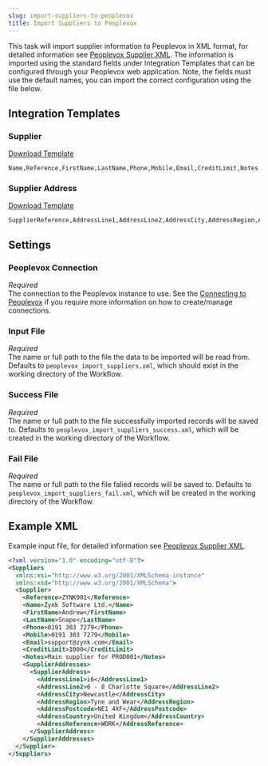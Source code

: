 ```yaml
---
slug: import-suppliers-to-peoplevox
title: Import Suppliers to Peoplevox
---
```


This task will import supplier information to Peoplevox in XML format, for detailed information see [Peoplevox Supplier XML](peoplevox-supplier-xml).  The information is imported using the standard fields under Integration Templates that can be configured through your Peoplevox web application.  Note, the fields must use the default names, you can import the correct configuration using the file below.

## Integration Templates
### Supplier
[Download Template](/assets/resources/peoplevox/supplier.csv)

```csv
Name,Reference,FirstName,LastName,Phone,Mobile,Email,CreditLimit,Notes
```

### Supplier Address
[Download Template](/assets/resources/peoplevox/supplier_address.csv)

```csv
SupplierReference,AddressLine1,AddressLine2,AddressCity,AddressRegion,AddressPostcode,AddressCountry,AddressReference
```

## Settings
### Peoplevox Connection
_Required_  
The connection to the Peoplevox instance to use.  See the [Connecting to Peoplevox](connecting-to-peoplevox) if you require more information on how to create/manage connections.

### Input File
_Required_  
The name or full path to the file the data to be imported will be read from.  Defaults to `peoplevox_import_suppliers.xml`, which should exist in the working directory of the Workflow.

### Success File
_Required_  
The name or full path to the file successfully imported records will be saved to.  Defaults to `peoplevox_import_suppliers_success.xml`, which will be created in the working directory of the Workflow.

### Fail File
_Required_  
The name or full path to the file falied records will be saved to.  Defaults to `peoplevox_import_suppliers_fail.xml`, which will be created in the working directory of the Workflow.

## Example XML
Example input file, for detailed information see [Peoplevox Supplier XML](peoplevox-supplier-xml).

```xml
<?xml version="1.0" encoding="utf-8"?>
<Suppliers 
  xmlns:xsi="http://www.w3.org/2001/XMLSchema-instance" 
  xmlns:xsd="http://www.w3.org/2001/XMLSchema">
  <Supplier>
    <Reference>ZYNK001</Reference>
    <Name>Zynk Software Ltd.</Name>
    <FirstName>Andrew</FirstName>
    <LastName>Snape</LastName>
    <Phone>0191 303 7279</Phone>
    <Mobile>0191 303 7279</Mobile>
    <Email>support@zynk.com</Email>
    <CreditLimit>1000</CreditLimit>
    <Notes>Main supplier for PROD001</Notes>
    <SupplierAddresses>
      <SupplierAddress>
        <AddressLine1>i6</AddressLine1>
        <AddressLine2>6 - 8 Charlotte Square</AddressLine2>
        <AddressCity>Newcastle</AddressCity>
        <AddressRegion>Tyne and Wear</AddressRegion>
        <AddressPostcode>NE1 4XF</AddressPostcode>
        <AddressCountry>United Kingdom</AddressCountry>
        <AddressReference>WORK</AddressReference>
      </SupplierAddress>
    </SupplierAddresses>
  </Supplier>
</Suppliers>
```